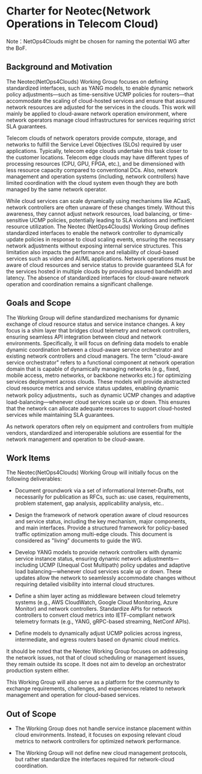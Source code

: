 # Charter for Neotec(Network Operations in Telecom Cloud) 
 Note：NetOps4Clouds might be chosen for naming the potential WG after the BoF.

## Background and Motivation

The Neotec(NetOps4Clouds) Working Group focuses on defining standardized interfaces, such as YANG models, to enable dynamic network policy adjustments—such as time-sensitive UCMP policies for routers—that accommodate the scaling of cloud-hosted services and ensure that assured network resources are adjusted for the services in the clouds. This work will mainly be applied to cloud-aware network operation environment, where network operators manage cloud infrastructures for services requiring strict SLA guarantees. 

Telecom clouds of network operators provide compute, storage, and networks to fulfill the Service Level Objectives (SLOs) required by user applications. Typically, telecom edge clouds undertake this task closer to the customer locations. Telecom edge clouds may have different types of processing resources (CPU, GPU, FPGA, etc.), and be dimensioned with less resource capacity compared to conventional DCs. Also, network management and operation systems (including, network controllers) have limited coordination with the cloud system even though they are both managed by the same network operator.

While cloud services can scale dynamically using mechanisms like ACaaS, network controllers are often unaware of these changes timely. Without this awareness, they cannot adjust network resources, load balancing, or time-sensitive UCMP policies, potentially leading to SLA violations and inefficient resource utilization. The Neotec (NetOps4Clouds) Working Group defines standardized interfaces to enable the network controller to dynamically update policies in response to cloud scaling events, ensuring the necessary network adjustments without exposing internal service structures. This limitation also impacts the performance and reliability of cloud-based services such as video and AI/ML applications. Network operations must be aware of cloud resources and service status to provide guaranteed SLA for the services hosted in multiple clouds by providing assured bandwidth and latency. The absence of standardized interfaces for cloud-aware network operation and coordination remains a significant challenge.

## Goals and Scope
The Working Group will define standardized mechanisms for dynamic exchange of cloud resource status and service instance changes. A key focus is a shim layer that bridges cloud telemetry and network controllers, ensuring seamless API integration between cloud and network environments. Specifically, it will focus on defining data models to enable dynamic coordination between a cloud-aware service orchestrator and existing network controllers and cloud managers. The term "cloud-aware service orchestrator" refers to a functional component at network operation domain that is capable of dynamically managing networks (e.g., fixed, mobile access, metro networks, or backbone networks etc.) for optimizing services deployment across clouds. These models will provide abstracted cloud resource metrics and service status updates, enabling dynamic network policy adjustments，such as dynamic UCMP changes and adaptive load-balancing—whenever cloud services scale up or down. This ensures that the network can allocate adequate resources to support cloud-hosted services while maintaining SLA guarantees. 

As network operators often rely on equipment and controllers from multiple vendors, standardized and interoperable solutions are essential for the network management and operation to be cloud-aware.

## Work Items
The Neotec(NetOps4Clouds) Working Group will initially focus on the following deliverables:
* Document groundwork via a set of informational Internet-Drafts, not necessarily for publication as RFCs, such as: use cases, requirements, problem statement,  gap analysis, applicability analysis, etc..

* Design the framework of network operation aware of cloud resources and service status, including the key mechanism, major components, and main interfaces. Provide a structured framework for policy-based traffic optimization among multi-edge clouds. This document is considered as "living" documents to guide the WG.

* Develop YANG models to provide network controllers with dynamic service instance status, ensuring dynamic network adjustments—including UCMP (Unequal Cost Multipath) policy updates and adaptive load balancing—whenever cloud services scale up or down. These updates allow the network to seamlessly accommodate changes without requiring detailed visibility into internal cloud structures.

* Define a shim layer acting as middleware between cloud telemetry systems (e.g., AWS CloudWatch, Google Cloud Monitoring, Azure Monitor) and network controllers. Standardize APIs for network controllers to convert cloud metrics into IETF-compliant network telemetry formats (e.g., YANG, gRPC-based streaming, NetConf APIs).

* Define models to dynamically adjust UCMP policies across ingress, intermediate, and egress routers based on dynamic cloud metrics. 

It should be noted that the Neotec Working Group focuses on addressing the network issues, not that of cloud scheduling or management issues, they remain outside its scope. It does not aim to develop an orchestrator production system either.

This Working Group will also serve as a platform for the community to exchange requirements, challenges, and experiences related to network management and operation for cloud-based services.

## Out of Scope
* The Working Group does not handle service instance placement within cloud environments. Instead, it focuses on exposing relevant cloud metrics to network controllers for optimized network performance.

* The Working Group will not define new cloud management protocols, but rather standardize the interfaces required for network-cloud coordination.




